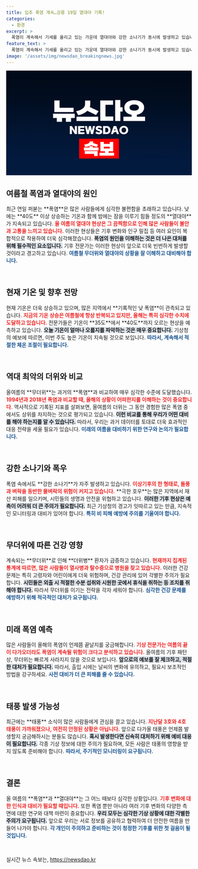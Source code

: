 ```yaml
---
title: 입추 폭염 계속…강릉 19일 열대야 기록!
categories:
  - 환경
excerpt: >
  폭염이 계속해서 기세를 올리고 있는 가운데 열대야와 강한 소나기가 동시에 발생하고 있습니다. 이 여름의 극심한 더위, 언제까지 계속될까요? 김동혁 기상전문기자가 전하는 폭염의 원인과 전망을 알아보세요!
feature_text: >
  폭염이 계속해서 기세를 올리고 있는 가운데 열대야와 강한 소나기가 동시에 발생하고 있습니다. 이 여름의 극심한 더위, 언제까지 계속될까요? 김동혁 기상전문기자가 전하는 폭염의 원인과 전망을 알아보세요!
image: '/assets/img/newsdao_breakingnews.jpg'
---
```


<p><img src="/assets/img/newsdao_breakingnews.jpg" alt="implanttips 속보" /></p>

<h2 data-ke-size="size26">여름철 폭염과 열대야의 원인</h2>

<p data-ke-size="size16">최근 연일 퍼붇는 **폭염**은 많은 사람들에게 심각한 불편함을 초래하고 있습니다. 낮에는 **40도** 이상 상승하는 기온과 함께 밤에는 잠을 이루기 힘들 정도의 **열대야**가 지속되고 있습니다. <b><span style="color: #ee2323;">올 여름의 열대야 현상은 그 끔찍함으로 인해 많은 사람들이 불안과 고통을 느끼고 있습니다.</span></b> 이러한 현상들은 기후 변화와 인구 밀집 등 여러 요인이 복합적으로 작용하여 더욱 심각해졌습니다. <b><span style="background-color: #21538527;">폭염의 원인을 이해하는 것은 더 나은 대처를 위해 필수적인 요소입니다.</span></b> 기후 전문가는 이러한 현상이 앞으로 더욱 빈번하게 발생할 것이라고 경고하고 있습니다. <b><span style="color: #1a5490;">여름철 무더위와 열대야의 상황을 잘 이해하고 대비해야 합니다.</span></b></p>

<p data-ke-size="size16">&nbsp;</p>

<h2 data-ke-size="size26">현재 기온 및 향후 전망</h2>

<p data-ke-size="size16">현재 기온은 더욱 상승하고 있으며, 많은 지역에서 **기록적인 낮 폭염**이 관측되고 있습니다. <b><span style="color: #ee2323;">지금의 기온 상승은 여름철에 항상 반복되고 있지만, 올해는 특히 심각한 수치에 도달하고 있습니다.</span></b> 전문가들은 기온이 **35도**에서 **40도**까지 오르는 현상을 예측하고 있습니다. <b><span style="background-color: #21538527;">오늘 기온이 얼마나 오를지를 파악하는 것은 매우 중요합니다.</span></b> 기상청의 예보에 따르면, 이번 주도 높은 기온이 지속될 것으로 보입니다. <b><span style="color: #1a5490;">따라서, 계속해서 적절한 체온 조절이 필요합니다.</span></b></p>

<p data-ke-size="size16">&nbsp;</p>

<h2 data-ke-size="size26">역대 최악의 더위와 비교</h2>

<p data-ke-size="size16">올여름의 **무더위**는 과거의 **폭염**과 비교하여 매우 심각한 수준에 도달했습니다. <b><span style="color: #ee2323;">1994년과 2018년 폭염과 비교할 때, 올해의 상황이 어떠한지를 이해하는 것이 중요합니다.</span></b> 역사적으로 기록된 지표를 살펴보면, 올여름의 더위는 그 동안 경험한 많은 폭염 중에서도 상위를 차지하는 것으로 평가되고 있습니다. <b><span style="background-color: #21538527;">이런 비교를 통해 우리가 어떤 대비를 해야 하는지를 알 수 있습니다.</span></b> 따라서, 우리는 과거 데이터를 토대로 더욱 효과적인 대응 전략을 세울 필요가 있습니다. <b><span style="color: #1a5490;">미래의 여름을 대비하기 위한 연구와 논의가 필요합니다.</span></b></p>

<p data-ke-size="size16">&nbsp;</p>

<h2 data-ke-size="size26">강한 소나기와 폭우</h2>

<p data-ke-size="size16">폭염 속에서도 **강한 소나기**가 자주 발생하고 있습니다. <b><span style="color: #ee2323;">이상기후의 한 형태로, 돌풍과 벼락을 동반한 물벼락의 위험이 커지고 있습니다.</span></b> **극한 호우**는 많은 지역에서 재산 피해를 일으키며, 시민들의 생명과 안전을 위협하고 있습니다. <b><span style="background-color: #21538527;">이러한 기후 현상은 예측이 어려워 더 큰 주의가 필요합니다.</span></b> 최근 기상청의 경고가 잇따르고 있는 만큼, 지속적인 모니터링과 대비가 있어야 합니다. <b><span style="color: #1a5490;">특히 비 피해 예방에 주의를 기울여야 합니다.</span></b></p>

<p data-ke-size="size16">&nbsp;</p>

<h2 data-ke-size="size26">무더위에 따른 건강 영향</h2>

<p data-ke-size="size16">계속되는 **무더위**로 인해 **더위병** 환자가 급증하고 있습니다. <b><span style="color: #ee2323;">현재까지 집계된 통계에 따르면, 많은 사람들이 열사병과 탈수증으로 병원을 찾고 있습니다.</span></b> 이러한 건강 문제는 특히 고령자와 어린이에게 더욱 위험하며, 건강 관리에 있어 각별한 주의가 필요합니다. <b><span style="background-color: #21538527;">시민들은 외출 시 적절한 수분 섭취와 시원한 곳에서 휴식을 취하는 등 조치를 취해야 합니다.</span></b> 따라서 무더위를 이기는 전략을 각자 세워야 합니다. <b><span style="color: #1a5490;">심각한 건강 문제를 예방하기 위해 적극적인 대처가 요구됩니다.</span></b></p>

<p data-ke-size="size16">&nbsp;</p>

<h2 data-ke-size="size26">미래 폭염 예측</h2>

<p data-ke-size="size16">많은 사람들이 올해의 폭염이 언제쯤 끝날지를 궁금해합니다. <b><span style="color: #ee2323;">기상 전문가는 여름의 끝이 다가오더라도 폭염이 계속될 위험이 크다고 분석하고 있습니다.</span></b> 올여름의 기후 패턴상, 무더위는 빠르게 사라지지 않을 것으로 보입니다. <b><span style="background-color: #21538527;">앞으로의 예보를 잘 체크하고, 적절한 대처가 필요합니다.</span></b> 따라서, 출입 시에는 날씨의 변화에 유의하고, 필요시 보조적인 방법을 강구하세요. <b><span style="color: #1a5490;">사전 대비가 더 큰 피해를 줄 수 있습니다.</span></b></p>

<p data-ke-size="size16">&nbsp;</p>

<h2 data-ke-size="size26">태풍 발생 가능성</h2>

<p data-ke-size="size16">최근에는 **태풍** 소식이 많은 사람들에게 관심을 끌고 있습니다. <b><span style="color: #ee2323;">지난달 3호와 4호 태풍이 가까워졌으나, 여전히 안정된 상황은 아닙니다.</span></b> 앞으로 다가올 태풍은 언제쯤 발생할지 궁금해하시는 분들도 많습니다. <b><span style="background-color: #21538527;">혹시 발생한다면 신속히 대처하기 위해 예비 대응이 필요합니다.</span></b> 각종 기상 정보에 대한 주의가 필요하며, 모든 사람은 태풍의 영향을 받지 않도록 준비해야 합니다. <b><span style="color: #1a5490;">따라서, 주기적인 모니터링이 요구됩니다.</span></b></p>

<p data-ke-size="size16">&nbsp;</p>

<h2 data-ke-size="size26">결론</h2>

<p data-ke-size="size16">올 여름의 **폭염**과 **열대야**는 그 어느 때보다 심각한 상황입니다. <b><span style="color: #ee2323;">기후 변화에 대한 인식과 대비가 필요할 때입니다.</span></b> 또한 폭염 뿐만 아니라 여러 기후 변화의 다양한 측면에 대한 연구와 대책 마련이 중요합니다. <b><span style="background-color: #21538527;">우리 모두는 심각한 기상 상황에 대한 각별한 주의가 요구됩니다.</span></b> 앞으로 우리는 서로 정보를 공유하고 협력하여 더 안전한 여름을 만들어 나가야 합니다. <b><span style="color: #1a5490;">각 개인이 주의하고 준비하는 것이 청정한 기후를 위한 첫 걸음이 될 것입니다.</span></b></p>

<p data-ke-size="size16">&nbsp;</p>
실시간 뉴스 속보는, <a href="https://newsdao.kr" rel="dofollow">https://newsdao.kr</a>


